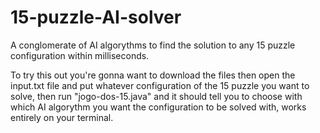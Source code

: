 # 15-puzzle-AI-solver
A conglomerate of AI algorythms to find the solution to any 15 puzzle configuration within milliseconds.

To try this out you're gonna want to download the files then open the input.txt file and put whatever configuration of the 15 puzzle you want to solve, then run "jogo-dos-15.java" and it should tell you to choose with which AI algorythm you want the configuration to be solved with, works entirely on your terminal.
